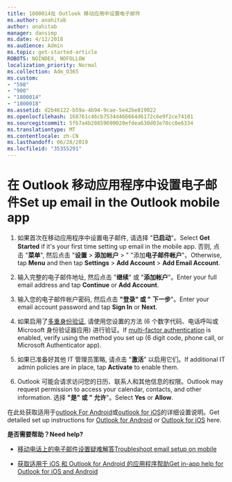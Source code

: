 ```yaml
---
title: 1800014在 Outlook 移动应用中设置电子邮件
ms.author: anahitab
author: anahitab
manager: dansimp
ms.date: 4/12/2018
ms.audience: Admin
ms.topic: get-started-article
ROBOTS: NOINDEX, NOFOLLOW
localization_priority: Normal
ms.collection: Adm_O365
ms.custom:
- "598"
- "900"
- "1800014"
- "1800018"
ms.assetid: d2b46122-b59a-4b94-9cae-5e42be819022
ms.openlocfilehash: 168761c46cb7534d466664d6172c6e9f2ce74101
ms.sourcegitcommit: 5fb7a4b28859690020efdea630d03e70cc0e6334
ms.translationtype: MT
ms.contentlocale: zh-CN
ms.lasthandoff: 06/28/2019
ms.locfileid: "35355291"
---
```

# <a name="set-up-email-in-the-outlook-mobile-app"></a><span data-ttu-id="9bf9f-102">在 Outlook 移动应用程序中设置电子邮件</span><span class="sxs-lookup"><span data-stu-id="9bf9f-102">Set up email in the Outlook mobile app</span></span>

1. <span data-ttu-id="9bf9f-103">如果首次在移动应用程序中设置电子邮件, 请选择 "**已启动**"。</span><span class="sxs-lookup"><span data-stu-id="9bf9f-103">Select **Get Started** if it's your first time setting up email in the mobile app.</span></span> <span data-ttu-id="9bf9f-104">否则, 点击 "**菜单**", 然后点击 "**设置** \> **添加帐户** \> " "添加**电子邮件帐户**"。</span><span class="sxs-lookup"><span data-stu-id="9bf9f-104">Otherwise, tap **Menu** and then tap **Settings** \> **Add Account** \> **Add Email Account**.</span></span>

2. <span data-ttu-id="9bf9f-105">输入完整的电子邮件地址, 然后点击 "**继续**" 或 "**添加帐户**"。</span><span class="sxs-lookup"><span data-stu-id="9bf9f-105">Enter your full email address and tap **Continue** or **Add Account**.</span></span>

3. <span data-ttu-id="9bf9f-106">输入您的电子邮件帐户密码, 然后点击 **"登录" 或 "** **下一步**"。</span><span class="sxs-lookup"><span data-stu-id="9bf9f-106">Enter your email account password and tap **Sign In** or **Next**.</span></span>

4. <span data-ttu-id="9bf9f-107">如果启用了[多重身份验证](https://support.office.com/article/8f0454b2-f51a-4d9c-bcde-2c48e41621c6.aspx), 请使用您设置的方法 (6 个数字代码、电话呼叫或 Microsoft 身份验证器应用) 进行验证。</span><span class="sxs-lookup"><span data-stu-id="9bf9f-107">If [multi-factor authentication](https://support.office.com/article/8f0454b2-f51a-4d9c-bcde-2c48e41621c6.aspx) is enabled, verify using the method you set up (6 digit code, phone call, or Microsoft Authenticator app).</span></span>

5. <span data-ttu-id="9bf9f-108">如果已准备好其他 IT 管理员策略, 请点击 "**激活**" 以启用它们。</span><span class="sxs-lookup"><span data-stu-id="9bf9f-108">If additional IT admin policies are in place, tap **Activate** to enable them.</span></span>

6. <span data-ttu-id="9bf9f-109">Outlook 可能会请求访问您的日历、联系人和其他信息的权限。</span><span class="sxs-lookup"><span data-stu-id="9bf9f-109">Outlook may request permission to access your calendar, contacts, and other information.</span></span> <span data-ttu-id="9bf9f-110">选择 **"是" 或 "** **允许**"。</span><span class="sxs-lookup"><span data-stu-id="9bf9f-110">Select **Yes** or **Allow**.</span></span>

<span data-ttu-id="9bf9f-111">在此处获取适用于[outlook For Android](https://support.office.com/article/886db551-8dfa-4fd5-b835-f8e532091872.aspx)或[outlook for iOS](https://support.office.com/article/b2de2161-cc1d-49ef-9ef9-81acd1c8e234.aspx)的详细设置说明。</span><span class="sxs-lookup"><span data-stu-id="9bf9f-111">Get detailed set up instructions for [Outlook for Android](https://support.office.com/article/886db551-8dfa-4fd5-b835-f8e532091872.aspx) or [Outlook for iOS](https://support.office.com/article/b2de2161-cc1d-49ef-9ef9-81acd1c8e234.aspx) here.</span></span>
  
 <span data-ttu-id="9bf9f-112">**是否需要帮助？**</span><span class="sxs-lookup"><span data-stu-id="9bf9f-112">**Need help?**</span></span>
  
- [<span data-ttu-id="9bf9f-113">移动电话上的电子邮件设置疑难解答</span><span class="sxs-lookup"><span data-stu-id="9bf9f-113">Troubleshoot email setup on mobile</span></span>](https://support.office.com/article/a264ef01-9c88-48fb-9285-7017e4f31f02.aspx)

- [<span data-ttu-id="9bf9f-114">获取适用于 iOS 和 Outlook for Android 的应用程序帮助</span><span class="sxs-lookup"><span data-stu-id="9bf9f-114">Get in-app help for Outlook for iOS and Android</span></span>](https://support.office.com/article/218a22d1-9fa5-4889-b689-de1c63493243.aspx#ID0EAABAAA=Contact_Support)
